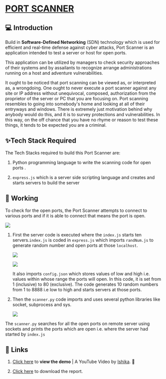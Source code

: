#  [PORT SCANNER](https://vinitshahdeo.github.io/PortScanner/)

## 💻 Introduction

Build in **Software-Defined Networking** (SDN) technology which is used for efficient and real-time defense against cyber attacks, 
 Port Scanner is an application intended to test a server or host for open ports. 

This application can be utilized by managers to check security approaches of their systems and by assailants to recognize arrange administrations running on a host and adventure vulnerabilities.

It ought to be noticed that port scanning can be viewed as, or interpreted as, a wrongdoing. One ought to never execute a port scanner against any site or IP address without unequivocal, composed, authorization from the proprietor of the server or PC that you are focusing on. Port scanning resembles to going into somebody's home and looking at all of their entryways and windows. There is extremely just motivation behind why anybody would do this, and it is to survey protections and vulnerabilities. In this way, on the off chance that you have no rhyme or reason to test these things, it tends to be expected you are a criminal.

## ✨Tech Stack Required

The Tech Stacks required to build this Port Scanner are:

1. Python programming language to write the scanning code for open ports .

2. `express.js` which is a server side scripting language and creates and starts servers to build the server

## 📌 Working 

To check for the open ports, the Port Scanner attempts to connect to various ports and if it is able to connect that means the port is open.

   ![](https://raw.githubusercontent.com/SSHREYA71/PortScanner/feature/documentation/assets/ports.png)


1. First the server code is executed where the `index.js` starts ten servers.`index.js` is coded in `express.js` which imports `randNum.js` to generate random number and open ports at those `localhost`. 

   ![](https://raw.githubusercontent.com/SSHREYA71/PortScanner/feature/documentation/assets/index.js.png)


   ![](https://raw.githubusercontent.com/SSHREYA71/PortScanner/feature/documentation/assets/randomnm.js.png)

   It also imports `config.json` which stores values of low and high i.e. values within whose range the ports will open. In this code, it is set from 1 (inclusive) to 80   (exclusive). The code generates 10 random numbers from 1 to 8888 i.e low to high and starts servers at those ports. 

2. Then the `scanner.py` code imports and uses several python libraries like socket, subprocess and sys. 

   ![](https://raw.githubusercontent.com/SSHREYA71/PortScanner/feature/documentation/assets/scanner.py.png)

The `scanner.py` searches for all the open ports on remote server using sockets and prints the ports which are open i.e. where the server had started by `index.js`

## 🔗 Links

1.  [Click here](https://youtu.be/6v8yi4mLhlM) to **view the demo** | A YouTube Video by [Ishika](https://github.com/ishika1727). :raised_hands:

2.  [Click here](./Documentation.docx) to download the report.
